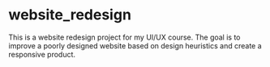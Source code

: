 # website_redesign


This is a website redesign project for my UI/UX course. The goal is to improve a poorly designed website based on design heuristics and create a responsive product. 
